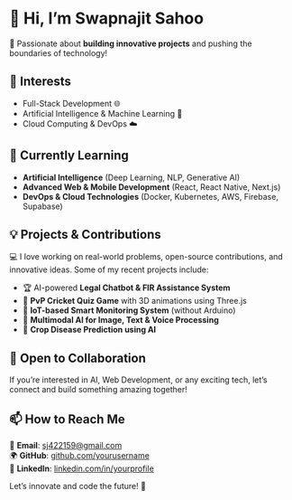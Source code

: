 

# 👋 Hi, I’m Swapnajit Sahoo  

🚀 Passionate about **building innovative projects** and pushing the boundaries of technology!  

## 👀 Interests  
- Full-Stack Development 🌐  
- Artificial Intelligence & Machine Learning 🤖  
- Cloud Computing & DevOps ☁️  

## 🌱 Currently Learning  
- **Artificial Intelligence** (Deep Learning, NLP, Generative AI)  
- **Advanced Web & Mobile Development** (React, React Native, Next.js)  
- **DevOps & Cloud Technologies** (Docker, Kubernetes, AWS, Firebase, Supabase)  

## 💡 Projects & Contributions  
💻 I love working on real-world problems, open-source contributions, and innovative ideas. Some of my recent projects include:  
- 🏆 AI-powered **Legal Chatbot & FIR Assistance System**  
- 🎯 **PvP Cricket Quiz Game** with 3D animations using Three.js  
- 📡 **IoT-based Smart Monitoring System** (without Arduino)  
- 🤖 **Multimodal AI for Image, Text & Voice Processing**  
- 🌾 **Crop Disease Prediction using AI**  

## 🤝 Open to Collaboration  
If you’re interested in AI, Web Development, or any exciting tech, let’s connect and build something amazing together!  

## 📫 How to Reach Me  
📩 **Email**: sj422159@gmail.com  
🌍 **GitHub**: [github.com/yourusername](https://github.com/sj422159)  
💼 **LinkedIn**: [linkedin.com/in/yourprofile]([https://linkedin.com/](https://www.linkedin.com/in/swapnajit-sahoo-04578a261/))  

Let’s innovate and code the future! 🚀  

